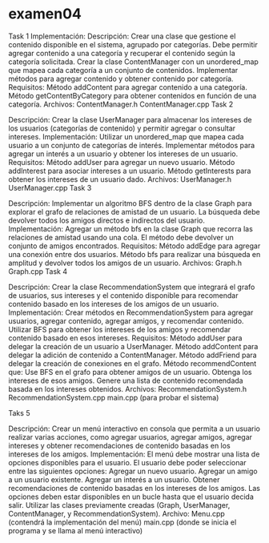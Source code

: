 # examen04

Task 1
Implementación:
Descripción: Crear una clase que gestione el contenido disponible en el sistema, agrupado por categorías. Debe permitir agregar contenido a una categoría y recuperar el contenido según la categoría solicitada.
Crear la clase ContentManager con un unordered_map que mapea cada categoría a un conjunto de contenidos.
Implementar métodos para agregar contenido y obtener contenido por categoría.
Requisitos:
Método addContent para agregar contenido a una categoría.
Método getContentByCategory para obtener contenidos en función de una categoría.
Archivos:
ContentManager.h
ContentManager.cpp
Task 2 


Descripción: Crear la clase UserManager para almacenar los intereses de los usuarios (categorías de contenido) y permitir agregar o consultar intereses.
Implementación:
Utilizar un unordered_map que mapea cada usuario a un conjunto de categorías de interés.
Implementar métodos para agregar un interés a un usuario y obtener los intereses de un usuario.
Requisitos:
Método addUser para agregar un nuevo usuario.
Método addInterest para asociar intereses a un usuario.
Método getInterests para obtener los intereses de un usuario dado.
Archivos:
UserManager.h
UserManager.cpp
Task 3 

Descripción: Implementar un algoritmo BFS dentro de la clase Graph para explorar el grafo de relaciones de amistad de un usuario. La búsqueda debe devolver todos los amigos directos e indirectos del usuario.
Implementación:
Agregar un método bfs en la clase Graph que recorra las relaciones de amistad usando una cola.
El método debe devolver un conjunto de amigos encontrados.
Requisitos:
Método addEdge para agregar una conexión entre dos usuarios.
Método bfs para realizar una búsqueda en amplitud y devolver todos los amigos de un usuario.
Archivos:
Graph.h
Graph.cpp
Task 4

Descripción: Crear la clase RecommendationSystem que integrará el grafo de usuarios, sus intereses y el contenido disponible para recomendar contenido basado en los intereses de los amigos de un usuario.
Implementación:
Crear métodos en RecommendationSystem para agregar usuarios, agregar contenido, agregar amigos, y recomendar contenido.
Utilizar BFS para obtener los intereses de los amigos y recomendar contenido basado en esos intereses.
Requisitos:
Método addUser para delegar la creación de un usuario a UserManager.
Método addContent para delegar la adición de contenido a ContentManager.
Método addFriend para delegar la creación de conexiones en el grafo.
Método recommendContent que:
Use BFS en el grafo para obtener amigos de un usuario.
Obtenga los intereses de esos amigos.
Genere una lista de contenido recomendada basada en los intereses obtenidos.
Archivos:
RecommendationSystem.h
RecommendationSystem.cpp
main.cpp (para probar el sistema)
 

Taks 5

Descripción: Crear un menú interactivo en consola que permita a un usuario realizar varias acciones, como agregar usuarios, agregar amigos, agregar intereses y obtener recomendaciones de contenido basadas en los intereses de los amigos.
Implementación:
El menú debe mostrar una lista de opciones disponibles para el usuario.
El usuario debe poder seleccionar entre las siguientes opciones:
Agregar un nuevo usuario.
Agregar un amigo a un usuario existente.
Agregar un interés a un usuario.
Obtener recomendaciones de contenido basadas en los intereses de los amigos.
Las opciones deben estar disponibles en un bucle hasta que el usuario decida salir.
Utilizar las clases previamente creadas (Graph, UserManager, ContentManager, y RecommendationSystem).
Archivo:
Menu.cpp (contendrá la implementación del menú)
main.cpp (donde se inicia el programa y se llama al menú interactivo)
 
